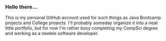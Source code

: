 ### Hello there...

This is my personal GitHub account used for such things as Java Bootcamp projects and College projects. I'll probably someday organize it into a neat little portfolio, but for now I'm rather busy completing my CompSci degree and working as a newbie software developer.

<!--
**CadyKD/CadyKD** is a ✨ _special_ ✨ repository because its `README.md` (this file) appears on your GitHub profile.

Here are some ideas to get you started:

- 🔭 I’m currently working on ...
- 🌱 I’m currently learning ...
- 👯 I’m looking to collaborate on ...
- 🤔 I’m looking for help with ...
- 💬 Ask me about ...
- 📫 How to reach me: ...
- 😄 Pronouns: ...
- ⚡ Fun fact: ...
-->
